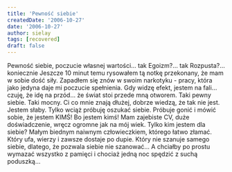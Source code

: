 ```yaml
---
title: 'Pewność siebie'
createdDate: '2006-10-27'
date: '2006-10-27'
author: sielay
tags: [recovered]
draft: false
---
```


Pewność siebie, poczucie własnej wartości… tak Egoizm?… tak Rozpusta?… koniecznie Jeszcze 10 minut temu rysowałem tą notkę przekonany, że mam w sobie dość siły. Zapadłem się znów w swoim narkotyku - pracy, która jako jedyna daje mi poczucie spełnienia. Gdy widzę efekt, jestem na fali… czuję, że idę na przód… że świat stoi przede mną otworem. Taki pewny siebie. Taki mocny. Ci co mnie znają dłużej, dobrze wiedzą, że tak nie jest. Jestem słaby. Tylko wciąż próbuję oszukać siebie. Próbuje gonić i mówić sobie, że jestem KIMŚ! Bo jestem kimś! Mam zajebiste CV, duże doświadczenie, wręcz ogromne jak na mój wiek. Tylko kim jestem dla siebie? Małym biednym naiwnym człowieczkiem, którego łatwo złamać. Który ufa, wierzy i zawsze dostaje po dupie. Który nie szanuje samego siebie, dlatego, że pozwala siebie nie szanować… A chciałby po prostu wymazać wszystko z pamięci i chociaż jedną noc spędzić z suchą poduszką…
